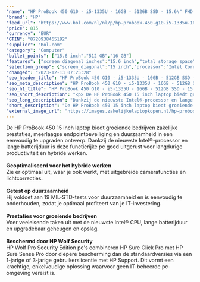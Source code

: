```yaml
---
"name": "HP ProBook 450 G10 - i5-1335U - 16GB - 512GB SSD - 15.6\" FHD - W10P - 3Y Gar. - Verl. Keyb. NL"
"brand": "HP"
"feed_url": "https://www.bol.com/nl/nl/p/hp-probook-450-g10-i5-1335u-16gb-512gb-ssd-15-6-fhd-w11p-3y-gar-verl-keyb-nl/9300000158751510"
"price": 815
"currency": "EUR"
"GTIN": "8720938465192"
"supplier": "Bol.com"
"category": "Computer"
"bullet_points": ["15.6 inch","512 GB","16 GB"]
"features": {"screen_diagonal_inches":"15.6 inch","total_storage_space":"512 GB","memory_size":"16 GB"}
"selection_group": {"screen_diagonal":"15 inch","processor":"Intel Core i5","changed_price_past_3_days":false,"product_family":"Probook"}
"changed": "2023-12-13 07:25:28"
"seo_header_title": "HP ProBook 450 G10 - i5-1335U - 16GB - 512GB SSD - 15.6\" FHD - W10P - 3Y Gar. - Verl. Keyb. NL"
"seo_meta_description": "HP ProBook 450 G10 - i5-1335U - 16GB - 512GB SSD - 15.6\" FHD - W10P - 3Y Gar. - Verl. Keyb. NL"
"seo_h1_title": "HP ProBook 450 G10 - i5-1335U - 16GB - 512GB SSD - 15.6\" FHD - W10P - 3Y Gar. - Verl. Keyb. NL"
"seo_short_description": "<p> De HP ProBook 450 15 inch laptop biedt groeiende bedrijven zakelijke prestaties, meerlaagse endpointbeveiliging en duurzaamheid in een eenvoudig te upgraden ontwerp."
"seo_long_description": "Dankzij de nieuwste Intel®-processor en lange batterijduur is deze functierijke pc goed uitgerust voor langdurige productiviteit en hybride werken. <br /><br /><strong>Geoptimaliseerd voor het hybride werken</strong><br />Zie er optimaal uit, waar je ook werkt, met uitgebreide camerafuncties en lichtcorrecties. <br /><br /><strong>Getest op duurzaamheid</strong><br />Hij voldoet aan 19 MIL-STD-tests voor duurzaamheid en is eenvoudig te onderhouden, zodat je optimaal profiteert van je IT-investering. <br /><br /><strong>Prestaties voor groeiende bedrijven</strong><br />Voer veeleisende taken uit met de nieuwste Intel® CPU, lange batterijduur en upgradebaar geheugen en opslag. <br /><br /><strong>Beschermd door HP Wolf Security</strong><br />HP Wolf Pro Security Edition pc's combineren HP Sure Click Pro met HP Sure Sense Pro door diepere bescherming dan de standaardversies via een 1-jarige of 3-jarige gebruikerslicentie met HP Support. Dit vormt een krachtige, enkelvoudige oplossing waarvoor geen IT-beheerde pc-omgeving vereist is. </p>"
"short_description": "De HP ProBook 450 15 inch laptop biedt groeiende bedrijven zakelijke prestaties, meerlaagse endpointbeveiliging en duurzaamheid in een eenvoudig te upgraden ontwerp. Dankzij de nieuwste Intel®-processor en lange batterijduur is deze functierijke pc goed uitgerust voor langdurige productiviteit en hybride werken. Geoptimaliseerd voor het hybride werken Zie er optimaal uit, waar je ook werkt, met uitgebreide camerafuncties en lichtcorrecties. Getest op duurzaamheid Hij voldoet aan 19 MIL-STD-tests voor duurzaamheid en is eenvoudig te onderhouden, zodat je optimaal profiteert van je IT-investering. Prestaties voor groeiende bedrijven Voer veeleisende taken uit met de nieuwste Intel® CPU, lange batterijduur en upgradebaar geheugen en opslag. Beschermd door HP Wolf Security HP Wolf Pro Security Edition pc's combineren HP Sure Click Pro met HP Sure Sense Pro door diepere bescherming dan de standaardversies via een 1-jarige of 3-jarige gebruikerslicentie met HP Support. Dit vormt een krachtige, enkelvoudige oplossing waarvoor geen IT-beheerde pc-omgeving vereist is."
"external_image_url": "https://images.zakelijkelaptopkopen.nl/hp-probook-450-g10-i5-1335u-16gb-512gb-ssd-15-6-fhd-w11p-3y-gar-verl-keyb-nl.webp"
---
```


<p> De HP ProBook 450 15 inch laptop biedt groeiende bedrijven zakelijke prestaties, meerlaagse endpointbeveiliging en duurzaamheid in een eenvoudig te upgraden ontwerp. Dankzij de nieuwste Intel®-processor en lange batterijduur is deze functierijke pc goed uitgerust voor langdurige productiviteit en hybride werken.<br /><br /><strong>Geoptimaliseerd voor het hybride werken</strong><br />Zie er optimaal uit, waar je ook werkt, met uitgebreide camerafuncties en lichtcorrecties.<br /><br /><strong>Getest op duurzaamheid</strong><br />Hij voldoet aan 19 MIL-STD-tests voor duurzaamheid en is eenvoudig te onderhouden, zodat je optimaal profiteert van je IT-investering.<br /><br /><strong>Prestaties voor groeiende bedrijven</strong><br />Voer veeleisende taken uit met de nieuwste Intel® CPU, lange batterijduur en upgradebaar geheugen en opslag.<br /><br /><strong>Beschermd door HP Wolf Security</strong><br />HP Wolf Pro Security Edition pc's combineren HP Sure Click Pro met HP Sure Sense Pro door diepere bescherming dan de standaardversies via een 1-jarige of 3-jarige gebruikerslicentie met HP Support. Dit vormt een krachtige, enkelvoudige oplossing waarvoor geen IT-beheerde pc-omgeving vereist is. </p>